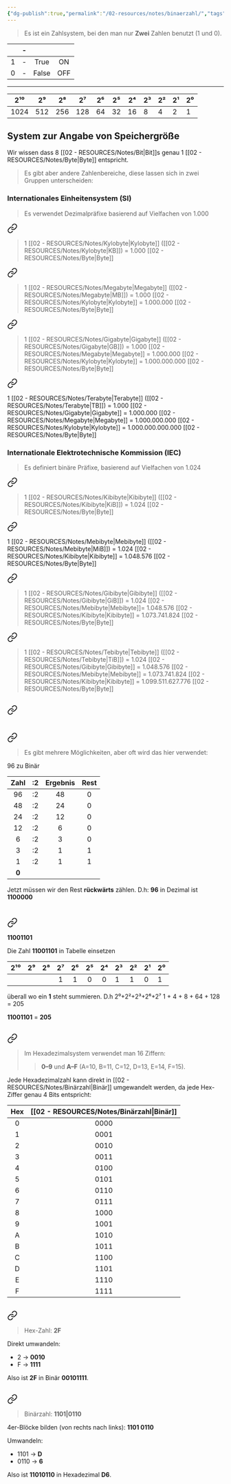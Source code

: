 ```yaml
---
{"dg-publish":true,"permalink":"/02-resources/notes/binaerzahl/","tags":["mathe/binärzahlen"],"noteIcon":"","updated":"2025-09-05T10:12:28.458+02:00"}
---
```


>Es ist ein Zahlsystem, bei den man nur **Zwei** Zahlen benutzt (1 und 0). 

|     | -   |       |     |
| :-: | --- | :---: | :-: |
|  1  | -   | True  | ON  |
|  0  | -   | False | OFF |

___

| 2¹⁰  | 2⁹  | 2⁸  | 2⁷  | 2⁶  | 2⁵  | 2⁴  | 2³  | 2²  | 2¹  | 2⁰  |
|:----:|:---:|:---:|:---:|:---:|:---:|:---:| --- | --- | --- | --- |
| 1024 | 512 | 256 | 128 |  64  |  32  |  16  |   8  |  4   |   2  | 1   |

## System zur Angabe von Speichergröße
Wir wissen dass 8 [[02 - RESOURCES/Notes/Bit\|Bit]]s genau 1 [[02 - RESOURCES/Notes/Byte\|Byte]] entspricht.
>Es gibt aber andere Zahlenbereiche, diese lassen sich in zwei Gruppen unterscheiden:
### Internationales Einheitensystem (SI)
>Es verwendet Dezimalpräfixe basierend auf Vielfachen von 1.000


<div class="transclusion internal-embed is-loaded"><a class="markdown-embed-link" href="/02-resources/notes/kylobyte/" aria-label="Open link"><svg xmlns="http://www.w3.org/2000/svg" width="24" height="24" viewBox="0 0 24 24" fill="none" stroke="currentColor" stroke-width="2" stroke-linecap="round" stroke-linejoin="round" class="svg-icon lucide-link"><path d="M10 13a5 5 0 0 0 7.54.54l3-3a5 5 0 0 0-7.07-7.07l-1.72 1.71"></path><path d="M14 11a5 5 0 0 0-7.54-.54l-3 3a5 5 0 0 0 7.07 7.07l1.71-1.71"></path></svg></a><div class="markdown-embed">




>1 [[02 - RESOURCES/Notes/Kylobyte\|Kylobyte]] ([[02 - RESOURCES/Notes/Kylobyte\|KB]]) = 1.000 [[02 - RESOURCES/Notes/Byte\|Byte]]

</div></div>


<div class="transclusion internal-embed is-loaded"><a class="markdown-embed-link" href="/02-resources/notes/megabyte/" aria-label="Open link"><svg xmlns="http://www.w3.org/2000/svg" width="24" height="24" viewBox="0 0 24 24" fill="none" stroke="currentColor" stroke-width="2" stroke-linecap="round" stroke-linejoin="round" class="svg-icon lucide-link"><path d="M10 13a5 5 0 0 0 7.54.54l3-3a5 5 0 0 0-7.07-7.07l-1.72 1.71"></path><path d="M14 11a5 5 0 0 0-7.54-.54l-3 3a5 5 0 0 0 7.07 7.07l1.71-1.71"></path></svg></a><div class="markdown-embed">




>1 [[02 - RESOURCES/Notes/Megabyte\|Megabyte]] ([[02 - RESOURCES/Notes/Megabyte\|MB]]) = 1.000 [[02 - RESOURCES/Notes/Kylobyte\|Kylobyte]] = 1.000.000 [[02 - RESOURCES/Notes/Byte\|Byte]]

</div></div>


<div class="transclusion internal-embed is-loaded"><a class="markdown-embed-link" href="/02-resources/notes/gigabyte/" aria-label="Open link"><svg xmlns="http://www.w3.org/2000/svg" width="24" height="24" viewBox="0 0 24 24" fill="none" stroke="currentColor" stroke-width="2" stroke-linecap="round" stroke-linejoin="round" class="svg-icon lucide-link"><path d="M10 13a5 5 0 0 0 7.54.54l3-3a5 5 0 0 0-7.07-7.07l-1.72 1.71"></path><path d="M14 11a5 5 0 0 0-7.54-.54l-3 3a5 5 0 0 0 7.07 7.07l1.71-1.71"></path></svg></a><div class="markdown-embed">




>1 [[02 - RESOURCES/Notes/Gigabyte\|Gigabyte]] ([[02 - RESOURCES/Notes/Gigabyte\|GB]]) = 1.000 [[02 - RESOURCES/Notes/Megabyte\|Megabyte]] = 1.000.000 [[02 - RESOURCES/Notes/Kylobyte\|Kylobyte]] = 1.000.000.000 [[02 - RESOURCES/Notes/Byte\|Byte]]

</div></div>


<div class="transclusion internal-embed is-loaded"><a class="markdown-embed-link" href="/02-resources/notes/terabyte/" aria-label="Open link"><svg xmlns="http://www.w3.org/2000/svg" width="24" height="24" viewBox="0 0 24 24" fill="none" stroke="currentColor" stroke-width="2" stroke-linecap="round" stroke-linejoin="round" class="svg-icon lucide-link"><path d="M10 13a5 5 0 0 0 7.54.54l3-3a5 5 0 0 0-7.07-7.07l-1.72 1.71"></path><path d="M14 11a5 5 0 0 0-7.54-.54l-3 3a5 5 0 0 0 7.07 7.07l1.71-1.71"></path></svg></a><div class="markdown-embed">




1 [[02 - RESOURCES/Notes/Terabyte\|Terabyte]] ([[02 - RESOURCES/Notes/Terabyte\|TB]]) = 1.000 [[02 - RESOURCES/Notes/Gigabyte\|Gigabyte]] = 1.000.000 [[02 - RESOURCES/Notes/Megabyte\|Megabyte]] = 1.000.000.000 [[02 - RESOURCES/Notes/Kylobyte\|Kylobyte]] = 1.000.000.000.000 [[02 - RESOURCES/Notes/Byte\|Byte]]

</div></div>


### Internationale Elektrotechnische Kommission (IEC)
>Es definiert binäre Präfixe, basierend auf Vielfachen von 1.024


<div class="transclusion internal-embed is-loaded"><a class="markdown-embed-link" href="/02-resources/notes/kibibyte/" aria-label="Open link"><svg xmlns="http://www.w3.org/2000/svg" width="24" height="24" viewBox="0 0 24 24" fill="none" stroke="currentColor" stroke-width="2" stroke-linecap="round" stroke-linejoin="round" class="svg-icon lucide-link"><path d="M10 13a5 5 0 0 0 7.54.54l3-3a5 5 0 0 0-7.07-7.07l-1.72 1.71"></path><path d="M14 11a5 5 0 0 0-7.54-.54l-3 3a5 5 0 0 0 7.07 7.07l1.71-1.71"></path></svg></a><div class="markdown-embed">




>1 [[02 - RESOURCES/Notes/Kibibyte\|Kibibyte]] ([[02 - RESOURCES/Notes/Kibibyte\|KiB]]) = 1.024 [[02 - RESOURCES/Notes/Byte\|Byte]]

</div></div>


<div class="transclusion internal-embed is-loaded"><a class="markdown-embed-link" href="/02-resources/notes/mebibyte/" aria-label="Open link"><svg xmlns="http://www.w3.org/2000/svg" width="24" height="24" viewBox="0 0 24 24" fill="none" stroke="currentColor" stroke-width="2" stroke-linecap="round" stroke-linejoin="round" class="svg-icon lucide-link"><path d="M10 13a5 5 0 0 0 7.54.54l3-3a5 5 0 0 0-7.07-7.07l-1.72 1.71"></path><path d="M14 11a5 5 0 0 0-7.54-.54l-3 3a5 5 0 0 0 7.07 7.07l1.71-1.71"></path></svg></a><div class="markdown-embed">




1 [[02 - RESOURCES/Notes/Mebibyte\|Mebibyte]] ([[02 - RESOURCES/Notes/Mebibyte\|MiB]]) = 1.024 [[02 - RESOURCES/Notes/Kibibyte\|Kibibyte]] = 1.048.576 [[02 - RESOURCES/Notes/Byte\|Byte]]

</div></div>


<div class="transclusion internal-embed is-loaded"><a class="markdown-embed-link" href="/02-resources/notes/gibibyte/" aria-label="Open link"><svg xmlns="http://www.w3.org/2000/svg" width="24" height="24" viewBox="0 0 24 24" fill="none" stroke="currentColor" stroke-width="2" stroke-linecap="round" stroke-linejoin="round" class="svg-icon lucide-link"><path d="M10 13a5 5 0 0 0 7.54.54l3-3a5 5 0 0 0-7.07-7.07l-1.72 1.71"></path><path d="M14 11a5 5 0 0 0-7.54-.54l-3 3a5 5 0 0 0 7.07 7.07l1.71-1.71"></path></svg></a><div class="markdown-embed">




>1 [[02 - RESOURCES/Notes/Gibibyte\|Gibibyte]] ([[02 - RESOURCES/Notes/Gibibyte\|GiB]]) = 1.024 [[02 - RESOURCES/Notes/Mebibyte\|Mebibyte]]= 1.048.576 [[02 - RESOURCES/Notes/Kibibyte\|Kibibyte]] = 1.073.741.824 [[02 - RESOURCES/Notes/Byte\|Byte]]

</div></div>


<div class="transclusion internal-embed is-loaded"><a class="markdown-embed-link" href="/02-resources/notes/tebibyte/" aria-label="Open link"><svg xmlns="http://www.w3.org/2000/svg" width="24" height="24" viewBox="0 0 24 24" fill="none" stroke="currentColor" stroke-width="2" stroke-linecap="round" stroke-linejoin="round" class="svg-icon lucide-link"><path d="M10 13a5 5 0 0 0 7.54.54l3-3a5 5 0 0 0-7.07-7.07l-1.72 1.71"></path><path d="M14 11a5 5 0 0 0-7.54-.54l-3 3a5 5 0 0 0 7.07 7.07l1.71-1.71"></path></svg></a><div class="markdown-embed">




>1 [[02 - RESOURCES/Notes/Tebibyte\|Tebibyte]] ([[02 - RESOURCES/Notes/Tebibyte\|TiB]]) = 1.024 [[02 - RESOURCES/Notes/Gibibyte\|Gibibyte]] = 1.048.576 [[02 - RESOURCES/Notes/Mebibyte\|Mebibyte]] = 1.073.741.824 [[02 - RESOURCES/Notes/Kibibyte\|Kibibyte]] = 1.099.511.627.776 [[02 - RESOURCES/Notes/Byte\|Byte]]

</div></div>


## 
<div class="transclusion internal-embed is-loaded"><a class="markdown-embed-link" href="/02-resources/notes/dezimal-binaer/" aria-label="Open link"><svg xmlns="http://www.w3.org/2000/svg" width="24" height="24" viewBox="0 0 24 24" fill="none" stroke="currentColor" stroke-width="2" stroke-linecap="round" stroke-linejoin="round" class="svg-icon lucide-link"><path d="M10 13a5 5 0 0 0 7.54.54l3-3a5 5 0 0 0-7.07-7.07l-1.72 1.71"></path><path d="M14 11a5 5 0 0 0-7.54-.54l-3 3a5 5 0 0 0 7.07 7.07l1.71-1.71"></path></svg></a><div class="markdown-embed">




# 
<div class="transclusion internal-embed is-loaded"><a class="markdown-embed-link" href="/02-resources/notes/dezimal-zu-binaer/" aria-label="Open link"><svg xmlns="http://www.w3.org/2000/svg" width="24" height="24" viewBox="0 0 24 24" fill="none" stroke="currentColor" stroke-width="2" stroke-linecap="round" stroke-linejoin="round" class="svg-icon lucide-link"><path d="M10 13a5 5 0 0 0 7.54.54l3-3a5 5 0 0 0-7.07-7.07l-1.72 1.71"></path><path d="M14 11a5 5 0 0 0-7.54-.54l-3 3a5 5 0 0 0 7.07 7.07l1.71-1.71"></path></svg></a><div class="markdown-embed">




>Es gibt mehrere Möglichkeiten, aber oft wird das hier verwendet:

96 zu Binär

| Zahl  | :2  | Ergebnis | Rest |
| :---: | :-: | :------: | :--: |
|  96   | :2  |    48    |  0   |
|  48   | :2  |    24    |  0   |
|  24   | :2  |    12    |  0   |
|  12   | :2  |    6     |  0   |
|   6   | :2  |    3     |  0   |
|   3   | :2  |    1     |  1   |
|   1   | :2  |    1     |  1   |
| **0** |     |          |      |

Jetzt müssen wir den Rest **rückwärts** zählen.
D.h: **96** in Dezimal ist **1100000**

</div></div>



# 
<div class="transclusion internal-embed is-loaded"><a class="markdown-embed-link" href="/02-resources/notes/binaer-zu-dezimal/" aria-label="Open link"><svg xmlns="http://www.w3.org/2000/svg" width="24" height="24" viewBox="0 0 24 24" fill="none" stroke="currentColor" stroke-width="2" stroke-linecap="round" stroke-linejoin="round" class="svg-icon lucide-link"><path d="M10 13a5 5 0 0 0 7.54.54l3-3a5 5 0 0 0-7.07-7.07l-1.72 1.71"></path><path d="M14 11a5 5 0 0 0-7.54-.54l-3 3a5 5 0 0 0 7.07 7.07l1.71-1.71"></path></svg></a><div class="markdown-embed">




**11001101**

Die Zahl **11001101** in Tabelle einsetzen 

| 2¹⁰ | 2⁹  | 2⁸  | 2⁷  | 2⁶  | 2⁵  | 2⁴  | 2³  | 2²  | 2¹  | 2⁰  |
| :-: | :-: | :-: | :-: | :-: | :-: | :-: | --- | --- | --- | --- |
|     |     |     |  1  |  1  |  0  |  0  | 1   | 1   | 0   | 1   |

überall wo ein **1** steht summieren. D.h 
2⁰+2²+2³+2⁶+2⁷
1 + 4 + 8 + 64 + 128 = 205

 **11001101** = **205**

</div></div>
 


</div></div>
 

## 
<div class="transclusion internal-embed is-loaded"><a class="markdown-embed-link" href="/02-resources/notes/hexadezimal-binaer/" aria-label="Open link"><svg xmlns="http://www.w3.org/2000/svg" width="24" height="24" viewBox="0 0 24 24" fill="none" stroke="currentColor" stroke-width="2" stroke-linecap="round" stroke-linejoin="round" class="svg-icon lucide-link"><path d="M10 13a5 5 0 0 0 7.54.54l3-3a5 5 0 0 0-7.07-7.07l-1.72 1.71"></path><path d="M14 11a5 5 0 0 0-7.54-.54l-3 3a5 5 0 0 0 7.07 7.07l1.71-1.71"></path></svg></a><div class="markdown-embed">




>Im Hexadezimalsystem verwendet man 16 Ziffern:
>>**0–9** und **A–F** (A=10, B=11, C=12, D=13, E=14, F=15).

Jede Hexadezimalzahl kann direkt in [[02 - RESOURCES/Notes/Binärzahl\|Binär]] umgewandelt werden, da jede Hex-Ziffer genau 4 Bits entspricht:

|Hex|[[02 - RESOURCES/Notes/Binärzahl\|Binär]]|
|:-:|:-:|
|0|0000|
|1|0001|
|2|0010|
|3|0011|
|4|0100|
|5|0101|
|6|0110|
|7|0111|
|8|1000|
|9|1001|
|A|1010|
|B|1011|
|C|1100|
|D|1101|
|E|1110|
|F|1111|

## 
<div class="transclusion internal-embed is-loaded"><a class="markdown-embed-link" href="/02-resources/notes/hexadezimal-zu-binaer/" aria-label="Open link"><svg xmlns="http://www.w3.org/2000/svg" width="24" height="24" viewBox="0 0 24 24" fill="none" stroke="currentColor" stroke-width="2" stroke-linecap="round" stroke-linejoin="round" class="svg-icon lucide-link"><path d="M10 13a5 5 0 0 0 7.54.54l3-3a5 5 0 0 0-7.07-7.07l-1.72 1.71"></path><path d="M14 11a5 5 0 0 0-7.54-.54l-3 3a5 5 0 0 0 7.07 7.07l1.71-1.71"></path></svg></a><div class="markdown-embed">




>Hex-Zahl: **2F**

Direkt umwandeln:

- 2 → **0010**
- F → **1111**

Also ist **2F** in Binär **00101111**.

</div></div>


## 
<div class="transclusion internal-embed is-loaded"><a class="markdown-embed-link" href="/02-resources/notes/binaer-zu-hexadezimal/" aria-label="Open link"><svg xmlns="http://www.w3.org/2000/svg" width="24" height="24" viewBox="0 0 24 24" fill="none" stroke="currentColor" stroke-width="2" stroke-linecap="round" stroke-linejoin="round" class="svg-icon lucide-link"><path d="M10 13a5 5 0 0 0 7.54.54l3-3a5 5 0 0 0-7.07-7.07l-1.72 1.71"></path><path d="M14 11a5 5 0 0 0-7.54-.54l-3 3a5 5 0 0 0 7.07 7.07l1.71-1.71"></path></svg></a><div class="markdown-embed">




>Binärzahl: **1101|0110**

4er-Blöcke bilden (von rechts nach links): **1101 0110**

Umwandeln:

- 1101 → **D**
- 0110 → **6**

Also ist **11010110** in Hexadezimal **D6**.

</div></div>
 


</div></div>
